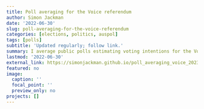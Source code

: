 ```yaml
---
title: Poll averaging for the Voice referendum
author: Simon Jackman
date: '2022-06-30'
slug: poll-averaging-for-the-voice-referendum
categories: [elections, politics, auspol]
tags: [polls]
subtitle: 'Updated regularly; follow link.'
summary: I average public polls estimating voting intentions for the Voice referendum. My analysis produces estimates of daily levels and trend in the proportion supporting “Yes” and the distinctiveness of each pollster’s estimates.
lastmod: '2022-06-30'
external_link: https://simonjackman.github.io/poll_averaging_voice_2023/poll_averaging.html
featured: no
image:
  caption: ''
  focal_point: ''
  preview_only: no
projects: []
---
```

